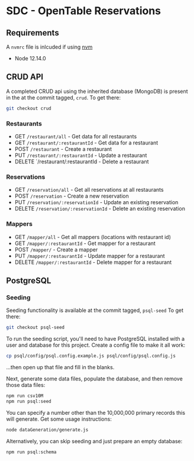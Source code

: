 # SDC - OpenTable Reservations

## Requirements

A `nvmrc` file is inlcuded if using [nvm](https://github.com/creationix/nvm)

- Node 12.14.0

## CRUD API

A completed CRUD api using the inherited database (MongoDB) is present in the at the commit tagged, `crud`. To get there:

```bash
git checkout crud
```

### Restaurants

- GET `/restaurant/all` - Get data for all restaurants
- GET `/restaurant/:restaurantId` - Get data for a restaurant
- POST `/restaurant` - Create a restaurant
- PUT `/restaurant/:restaurantId` - Update a restaurant
- DELETE `/restaurant/:restaurantId - Delete a restaurant

### Reservations

- GET `/reservation/all` - Get all reservations at all restaurants
- POST `/reservation` - Create a new reservation
- PUT `/reservation/:reservationId` - Update an existing reservation
- DELETE `/reservation/:reservationId` - Delete an existing reservation

### Mappers

- GET `/mapper/all` - Get all mappers (locations with restaurant id)
- GET `/mapper/:restaurantId` - Get mapper for a restaurant
- POST `/mapper/` - Create a mapper
- PUT `/mapper/:restaurantId` - Update mapper for a restaurant
- DELETE `/mapper/:restaurantId` - Delete mapper for a restaurant

## PostgreSQL

### Seeding

Seeding functionality is available at the commit tagged, `psql-seed` To get there:

```bash
git checkout psql-seed
```

To run the seeding script, you'll need to have PostgreSQL installed with a user and database for this project. Create a config file to make it all work:

```bash
cp psql/config/psql.config.example.js psql/config/psql.config.js
```

...then open up that file and fill in the blanks.

Next, generate some data files, populate the database, and then remove those data files:

```bash
npm run csv10M
npm run psql:seed
```

You can specify a number other than the 10,000,000 primary records this will generate. Get some usage instructions:

```bash
node dataGeneration/generate.js
```

Alternatively, you can skip seeding and just prepare an empty database:

```bash
npm run psql:schema
```
